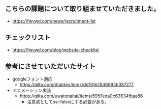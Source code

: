 ## こちらの課題について取り組ませていただきました。
- https://fwywd.com/news/recruitment-1st

## チェックリスト
- https://fwywd.com/blog/website-checklist

## 参考にさせていただいたサイト
- googleフォント適応
  - https://qiita.com/dtakkiy/items/dd161e2646695b387277
- アニメーション実装
  - https://qiita.com/uwattotaitai/items/5957eda0c63634fbaa56
    - 注意点としてssr:falseにする必要がある。